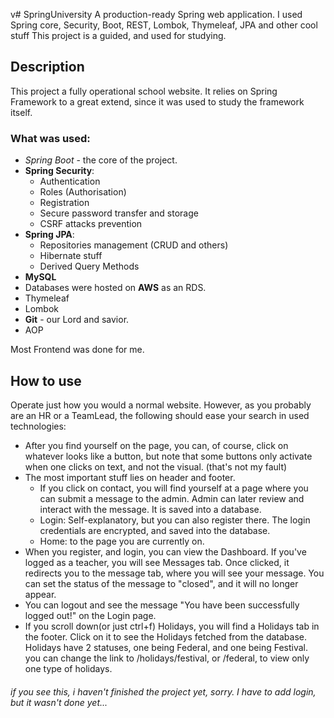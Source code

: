 v# SpringUniversity
A production-ready Spring web application. I used Spring core, Security, Boot, REST, Lombok, Thymeleaf, JPA and other cool stuff
This project is a guided, and used for studying.
## Description 
This project a fully operational school website.  It relies on Spring Framework to a great extend, since it was used to study the framework itself. 
### What was used:

 - *Spring Boot* - the core of the project.
 -  **Spring Security**:
    - Authentication
    - Roles (Authorisation)
    - Registration
    - Secure password transfer and storage
    - CSRF attacks prevention
 - **Spring JPA**:
   - Repositories management (CRUD and others)
    - Hibernate stuff 
    - Derived Query Methods
- **MySQL**
- Databases were hosted on **AWS** as an RDS.
- Thymeleaf
- Lombok 
- **Git** - our Lord and savior.
- AOP

Most Frontend was done for me.
## How to use
Operate just how you would a normal website. However, as you probably are an HR or a TeamLead, the following should ease your search in used technologies:
- After you find yourself on the page, you can, of course, click on whatever looks like a button, but note that some buttons only activate when one clicks on text, and not the visual. (that's not my fault)
- The most important stuff lies on header and footer.
  - If you click on contact, you will find yourself at a page where you can submit a message to the admin. Admin can later review and interact with the message. It is saved into a database.
  - Login: Self-explanatory, but you can also register there. The login credentials are encrypted, and saved into the database.
  - Home: to the page you are currently on.
- When you register, and login, you can view the Dashboard. If you've logged as a teacher, you will see Messages tab. Once clicked, it redirects you to the message tab, where you will see your message. You can set the status of the message to "closed", and it will no longer appear.
- You can logout and see the message "You have been successfully logged out!" on the Login page.
- If you scroll down(or just ctrl+f) Holidays, you will find a Holidays tab in the footer. Click on it to see the Holidays fetched from the database. Holidays have 2 statuses, one being Federal, and one being Festival. you can change the link to /holidays/festival, or /federal, to view only one type of holidays.
###### if you see this, i haven't finished the project yet, sorry. I have to add login, but it wasn't done yet...
